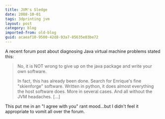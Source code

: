 ```yaml
---
title: JVM's Sledge
date: 2008-10-01
tags: 3dprinting jvm
layout: post
category: blog
imported-from: old-blog
guid: acaeaf10-9500-42d8-93a7-85635e03be72
---
```

A recent forum post about diagnosing Java virtual machine problems stated this:

> No, it is NOT wrong to give up on the java package and write your own software.
>
> In fact, this has already been done. Search for Enrique's fine "skienforge" software. Written in python, it does almost everything the host software does. More in several cases. And all without the JVM headaches. [...]

This put me in an "I agree with you" rant mood...but I didn't feel it appropriate to vomit all over the forum. 

